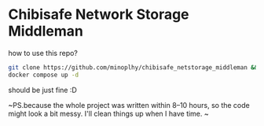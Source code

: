 # Chibisafe Network Storage Middleman

how to use this repo?
```bash
git clone https://github.com/minoplhy/chibisafe_netstorage_middleman && cd chibisafe_netstorage_middleman
docker compose up -d
```
should be just fine :D

~PS.because the whole project was written within 8–10 hours, so the code might look a bit messy. I'll clean things up when I have time.
~